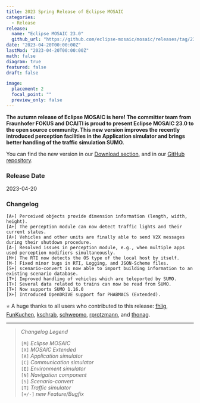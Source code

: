 ```yaml
---
title: 2023 Spring Release of Eclipse MOSAIC
categories:
  - Release
release:
  name: "Eclipse MOSAIC 23.0"
  github_url: "https://github.com/eclipse-mosaic/mosaic/releases/tag/23.0"
date: "2023-04-20T00:00:00Z"
lastMod: "2023-04-20T00:00:00Z"
math: false
diagram: true
featured: false
draft: false

image:
  placement: 2
  focal_point: ""
  preview_only: false
---
```


**The autumn release of Eclipse MOSAIC is here! The committer team from Fraunhofer FOKUS and DCAITI is proud to present Eclipse MOSAIC 23.0 to the open source community. 
This new version improves the recently introduced perception facilities in the Application simulator and brings better handling of the traffic simulation SUMO.**

You can find the new version in our [Download section](/download), and in our [GitHub repository](https://github.com/eclipse-mosaic/mosaic).

### Release Date
2023-04-20

### Changelog

```shell
[A+] Perceived objects provide dimension information (length, width, height).
[A+] The perception module can now detect traffic lights and their current states.
[A+] Vehicles and other units are finally able to send V2X messages during their shutdown procedure.
[A-] Resolved issues in perception module, e.g., when multiple apps used perception modifiers simultaneously.
[M+] The RTI now detects the OS type of the local host by itself.
[M-] Fixed minor bugs in RTI, Logging, and JSON-Scheme files.
[S+] scenario-convert is now able to import building information to an existing scenario database.
[T+] Improved handling of vehicles which are teleported by SUMO.
[T+] Several data related to trains can now be read from SUMO.
[T+] Now supports SUMO 1.16.0
[X+] Introduced OpenDRIVE support for PHABMACS (Extended).
```

:star: A huge thanks to all users who contributed to this release:
[ <i class="fab fa-github"></i> fhlig](https://github.com/fhlig),
[ <i class="fab fa-github"></i> FunKuchen](https://github.com/FunKuchen),
[ <i class="fab fa-github"></i> kschrab](https://github.com/kschrab),
[ <i class="fab fa-github"></i> schwepmo](https://github.com/schwepmo),
[ <i class="fab fa-github"></i> rprotzmann](https://github.com/rprotzmann), and
[ <i class="fab fa-github"></i> thonag](https://github.com/thonag).

---

> _Changelog Legend_
>   
> `[M]` _Eclipse MOSAIC_\
> `[X]` _MOSAIC Extended_\
> `[A]` _Application simulator_\
> `[C]` _Communication simulator_\
> `[E]` _Environment simulator_\
> `[N]` _Navigation component_\
> `[S]` _Scenario-convert_\
> `[T]` _Traffic simulator_\
> `[+/-]` _new Feature/Bugfix_